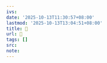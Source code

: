 ```yaml
---
ivs:
date: '2025-10-13T11:30:57+08:00'
lastmod: '2025-10-13T13:04:51+08:00'
title: 󰧬
url: 󰧬
tags: []
src:
note:
---
```

